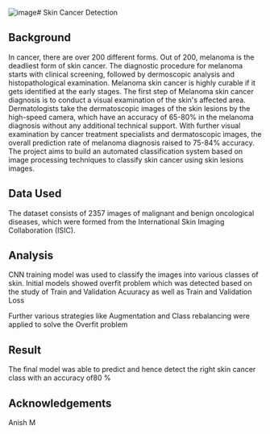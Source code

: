 ![image](https://github.com/aloksxn/Skin_cancer_case_study/assets/119478319/e376268e-bd91-4732-a35f-b780ed820fdd)# Skin Cancer Detection


## Background
In cancer, there are over 200 different forms. Out of 200, melanoma is the deadliest form of skin cancer. The diagnostic procedure for melanoma starts with clinical screening, followed by dermoscopic analysis and histopathological examination. Melanoma skin cancer is highly curable if it gets identified at the early stages. The first step of Melanoma skin cancer diagnosis is to conduct a visual examination of the skin's affected area. Dermatologists take the dermatoscopic images of the skin lesions by the high-speed camera, which have an accuracy of 65-80% in the melanoma diagnosis without any additional technical support. With further visual examination by cancer treatment specialists and dermatoscopic images, the overall prediction rate of melanoma diagnosis raised to 75-84% accuracy. The project aims to build an automated classification system based on image processing techniques to classify skin cancer using skin lesions images.

## Data Used
The dataset consists of 2357 images of malignant and benign oncological diseases, which were formed from the International Skin Imaging Collaboration (ISIC).

## Analysis
CNN training model was used to classify the images into various classes of skin.
Initial models showed overfit problem which was detected based on the study of Train and Validation Acuuracy as well as Train and Validation Loss

Further various strategies like Augmentation and Class rebalancing were applied to solve the Overfit problem

## Result
The final model was able to predict and hence detect the right skin cancer class with an accuracy of80 %




## Acknowledgements
Anish M
